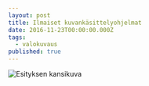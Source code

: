 ```yaml
---
layout: post
title: Ilmaiset kuvankäsittelyohjelmat
date: 2016-11-23T00:00:00.000Z
tags:
  - valokuvaus
published: true
---
```

![Esityksen kansikuva]({{site.baseurl}}/images/UK_Ilmaiset_kuvankasittelyohjelmat.png)
